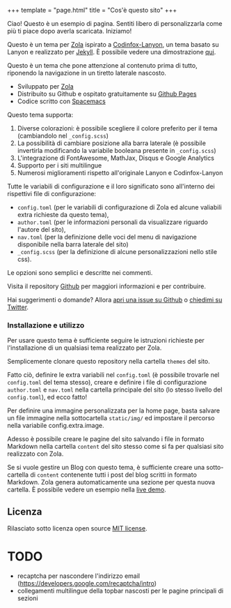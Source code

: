 +++
template = "page.html"
title = "Cos'è questo sito"
+++

<p class="message">
  Ciao! Questo è un esempio di pagina. Sentiti libero di personalizzarla come più ti piace dopo averla scaricata. Iniziamo!
</p>

Questo è un tema per [Zola](https://www.getzola.com) ispirato a [Codinfox-Lanyon](https://codinfox.github.com/), un tema basato su Lanyon e realizzato per [Jekyll](http://jekyllrb.com).
È possibile vedere una dimostrazione [qui](https://codinfox-zola.vercel.app/).

Questo è un tema che pone attenzione al contenuto prima di tutto, riponendo la navigazione in un tiretto laterale nascosto.

* Sviluppato per [Zola](https://www.getzola.com)
* Distribuito su Github e ospitato gratuitamente su [Github Pages](https://pages.github.com)
* Codice scritto con [Spacemacs](https://www.spacemacs.org)

Questo tema supporta:

1. Diverse colorazioni: è possibile scegliere il colore preferito per il tema (cambiandolo nel `_config.scss`)
2. La possibilità di cambiare posizione alla barra laterale (è possibile invertirla modificando la variabile booleana presente in `_config.scss`)
3. L'integrazione di FontAwesome, MathJax, Disqus e Google Analytics
4. Supporto per i siti multilingue
5. Numerosi miglioramenti rispetto all'originale Lanyon e Codinfox-Lanyon

Tutte le variabili di configurazione e il loro significato sono all'interno dei rispettivi file di configurazione:

- `config.toml` (per le variabili di configurazione di Zola ed alcune valiabili extra richieste da questo tema),
- `author.toml` (per le informazioni personali da visualizzare riguardo l'autore del sito),
- `nav.toml` (per la definizione delle voci del menu di navigazione disponibile nella barra laterale del sito)
- `_config.scss` (per la definizione di alcune personalizzazioni nello stile css).

Le opzioni sono semplici e descritte nei commenti.

Visita il repository [Github](https://github.com/svavs/codinfox-zola) per maggiori informazioni e per contribuire.

Hai suggerimenti o domande? Allora [apri una issue su Github](https://github.com/svavs/codinfox-zola/issues/new) o [chiedimi su Twitter](https://twitter.com/svavs).

### Installazione e utilizzo

Per usare questo tema è sufficiente seguire le istruzioni richieste per l'installazione di un qualsiasi tema realizzato per Zola.

Semplicemente clonare questo repository nella cartella `themes` del sito.

Fatto ciò, definire le extra variabili nel `config.toml` (è possibile trovarle nel `config.toml` del tema stesso), creare e definire i file di configurazione `author.toml` e `nav.toml` nella cartella principale del sito (lo stesso livello del `config.toml`), ed ecco fatto!

Per definire una immagine personalizzata per la home page, basta salvare un file immagine nella sottocartella `static/img/` ed impostare il percorso nella variabile config.extra.image.

Adesso è possibile creare le pagine del sito salvando i file in formato Markdown nella cartella `content` del sito stesso come si fa per qualsiasi sito realizzato con Zola.

Se si vuole gestire un Blog con questo tema, è sufficiente creare una sotto-cartella di `content` contenente tutti i post del blog scritti in formato Markdown. Zola genera automaticamente una sezione per questa nuova cartella. È possibile vedere un esempio nella [live demo](https://codinfox-zola.vercel.app/).

## Licenza

Rilasciato sotto licenza open source [MIT license](LICENSE.md).


# TODO
 - recaptcha per nascondere l'indirizzo email (https://developers.google.com/recaptcha/intro)
 - collegamenti multilingue della topbar nascosti per le pagine principali di sezioni
